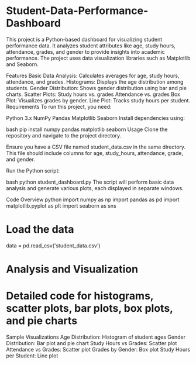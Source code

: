 # Student-Data-Performance-Dashboard
This project is a Python-based dashboard for visualizing student performance data. It analyzes student attributes like age, study hours, attendance, grades, and gender to provide insights into academic performance. The project uses data visualization libraries such as Matplotlib and Seaborn.

Features
Basic Data Analysis: Calculates averages for age, study hours, attendance, and grades.
Histograms: Displays the age distribution among students.
Gender Distribution: Shows gender distribution using bar and pie charts.
Scatter Plots:
Study hours vs. grades
Attendance vs. grades
Box Plot: Visualizes grades by gender.
Line Plot: Tracks study hours per student.
Requirements
To run this project, you need:

Python 3.x
NumPy
Pandas
Matplotlib
Seaborn
Install dependencies using:

bash
pip install numpy pandas matplotlib seaborn
Usage
Clone the repository and navigate to the project directory.

Ensure you have a CSV file named student_data.csv in the same directory. This file should include columns for age, study_hours, attendance, grade, and gender.

Run the Python script:

bash
python student_dashboard.py
The script will perform basic data analysis and generate various plots, each displayed in separate windows.

Code Overview
python
import numpy as np
import pandas as pd
import matplotlib.pyplot as plt
import seaborn as sns

# Load the data
data = pd.read_csv('student_data.csv')

# Analysis and Visualization
# Detailed code for histograms, scatter plots, bar plots, box plots, and pie charts
Sample Visualizations
Age Distribution: Histogram of student ages
Gender Distribution: Bar plot and pie chart
Study Hours vs Grades: Scatter plot
Attendance vs Grades: Scatter plot
Grades by Gender: Box plot
Study Hours per Student: Line plot
